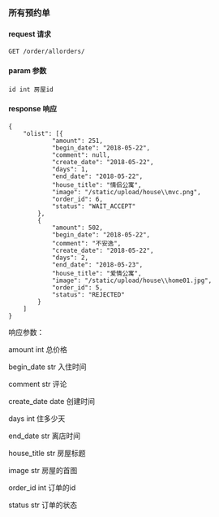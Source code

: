 
### 所有预约单

#### request 请求

	GET /order/allorders/

#### param 参数

	id int 房屋id

#### response 响应

	{
        "olist": [{
                "amount": 251,
                "begin_date": "2018-05-22",
                "comment": null,
                "create_date": "2018-05-22",
                "days": 1,
                "end_date": "2018-05-22",
                "house_title": "情侣公寓",
                "image": "/static/upload/house\\mvc.png",
                "order_id": 6,
                "status": "WAIT_ACCEPT"
            },
            {
                "amount": 502,
                "begin_date": "2018-05-22",
                "comment": "不安逸",
                "create_date": "2018-05-22",
                "days": 2,
                "end_date": "2018-05-23",
                "house_title": "爱情公寓",
                "image": "/static/upload/house\\home01.jpg",
                "order_id": 5,
                "status": "REJECTED"
            }
        ]
    }


响应参数：

amount int 总价格

begin_date str 入住时间

comment str 评论

create_date date 创建时间

days int 住多少天

end_date str 离店时间

house_title str 房屋标题

image str 房屋的首图

order_id int 订单的id

status str 订单的状态
